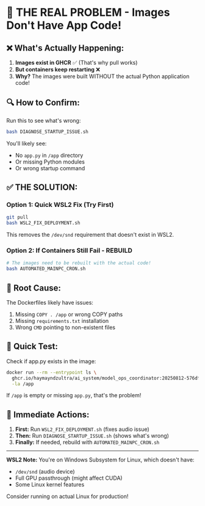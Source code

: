 # 🚨 THE REAL PROBLEM - Images Don't Have App Code!

## ❌ What's Actually Happening:

1. **Images exist in GHCR** ✅ (That's why pull works)
2. **But containers keep restarting** ❌
3. **Why?** The images were built WITHOUT the actual Python application code!

## 🔍 How to Confirm:

Run this to see what's wrong:
```bash
bash DIAGNOSE_STARTUP_ISSUE.sh
```

You'll likely see:
- No `app.py` in `/app` directory
- Or missing Python modules
- Or wrong startup command

## ✅ THE SOLUTION:

### Option 1: Quick WSL2 Fix (Try First)
```bash
git pull
bash WSL2_FIX_DEPLOYMENT.sh
```
This removes the `/dev/snd` requirement that doesn't exist in WSL2.

### Option 2: If Containers Still Fail - REBUILD
```bash
# The images need to be rebuilt with the actual code!
bash AUTOMATED_MAINPC_CRON.sh
```

## 🎯 Root Cause:

The Dockerfiles likely have issues:
1. Missing `COPY . /app` or wrong COPY paths
2. Missing `requirements.txt` installation
3. Wrong `CMD` pointing to non-existent files

## 📝 Quick Test:

Check if app.py exists in the image:
```bash
docker run --rm --entrypoint ls \
  ghcr.io/haymayndzultra/ai_system/model_ops_coordinator:20250812-576dfae \
  -la /app
```

If `/app` is empty or missing `app.py`, that's the problem!

## 🔧 Immediate Actions:

1. **First:** Run `WSL2_FIX_DEPLOYMENT.sh` (fixes audio issue)
2. **Then:** Run `DIAGNOSE_STARTUP_ISSUE.sh` (shows what's wrong)
3. **Finally:** If needed, rebuild with `AUTOMATED_MAINPC_CRON.sh`

---

**WSL2 Note:** You're on Windows Subsystem for Linux, which doesn't have:
- `/dev/snd` (audio device)
- Full GPU passthrough (might affect CUDA)
- Some Linux kernel features

Consider running on actual Linux for production!
